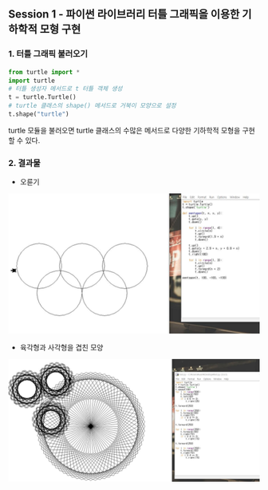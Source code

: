 ## Session 1 - 파이썬 라이브러리 터틀 그래픽을 이용한 기하학적 모형 구현



### 1. 터틀 그래픽 불러오기

```Python
from turtle import *
import turtle
# 터틀 생성자 메서드로 t 터틀 객체 생성
t = turtle.Turtle()
# turtle 클래스의 shape() 메서드로 거북이 모양으로 설정
t.shape("turtle")
```

turtle 모듈을 불러오면 turtle 클래스의 수많은 메서드로 다양한 기하학적 모형을 구현할 수 있다.

### 2. 결과물

- 오륜기

![1](1.JPG)

- 육각형과 사각형을 겹친 모양

![2](2.JPG)

